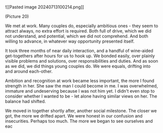 ![[Pasted image 20240713100214.png]] 

(Picture 20)

We met at work. Many couples do, especially ambitious ones - they seem to attract always, no extra effort is required. Both full of drive, which we did not understand, and potential, which we did not comprehend. And both willing to advance, in whatever way opportunity presented itself. 

It took three months of near daily interaction, and a handful of wine-aided get-togethers after hours for us to hook up. We bonded easily, over plainly visible problems and solutions, over responsibilities and duties. And as soon as we did, we did things young couples do.  We were equals, drifting into and around each-other. 

Ambition and recognition at work became less important, the more I found strength in her. She saw the man I could become in me. I was overwhelmed, immature and undeserving because I was not him yet. I didn't even stop to consider whether I wanted to be - let alone having similar views on her. The balance had shifted. 

We moved in together shortly after, another social milestone. The closer we got, the more we drifted apart. We were honest in our confusion and insecurities. Perhaps too much. The more we began to see ourselves and eac